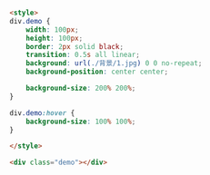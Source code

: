 [](../_iframe/docs-前端实验室-背景-0.html ':include')

<!-- run -->
```html

<style>
div.demo {
	width: 100px;
	height: 100px;
	border: 2px solid black;
	transition: 0.5s all linear;
	background: url(./背景/1.jpg) 0 0 no-repeat;
	background-position: center center;

	background-size: 200% 200%;
}

div.demo:hover {
	background-size: 100% 100%;
}

</style>

<div class="demo"></div>
```